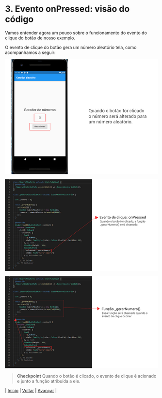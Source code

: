 # 3. Evento onPressed: visão do código

Vamos entender agora um pouco sobre o funcionamento do evento do clique do botão de nosso exemplo.

O evento de clique do botão gera um número aleatório tela, como acompanhamos a seguir:

![Botão clicado](images/info-03-e01.jpg)

![Evento do clique](images/info-03-e02.jpg)

![Função _gerarNumero()](images/info-03-e03.jpg)

>**Checkpoint**
>Quando o botão é clicado, o evento de clique é acionado e junto a função atribuída a ele.

| [Início](../README.md) | [Voltar](info-02.md) | [Avançar](info-04.md) |
